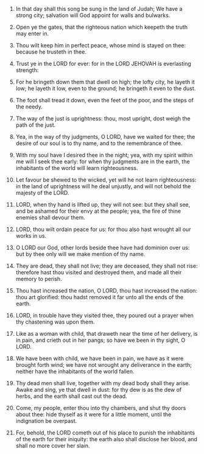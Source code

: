 1. In that day shall this song be sung in the land of Judah; We have
a strong city; salvation will God appoint for walls and bulwarks.

2. Open ye the gates, that the righteous nation which keepeth the
truth may enter in.

3. Thou wilt keep him in perfect peace, whose mind is stayed on
thee: because he trusteth in thee.

4. Trust ye in the LORD for ever: for in the LORD JEHOVAH is
everlasting strength:

5. For he bringeth down them that dwell on
high; the lofty city, he layeth it low; he layeth it low, even to the
ground; he bringeth it even to the dust.

6. The foot shall tread it down, even the feet of the poor, and the
steps of the needy.

7. The way of the just is uprightness: thou, most upright, dost
weigh the path of the just.

8. Yea, in the way of thy judgments, O LORD, have we waited for
thee; the desire of our soul is to thy name, and to the remembrance of
thee.

9. With my soul have I desired thee in the night; yea, with my
spirit within me will I seek thee early: for when thy judgments are in
the earth, the inhabitants of the world will learn righteousness.

10. Let favour be shewed to the wicked, yet will he not learn
righteousness: in the land of uprightness will he deal unjustly, and
will not behold the majesty of the LORD.

11. LORD, when thy hand is lifted up, they will not see: but they
shall see, and be ashamed for their envy at the people; yea, the fire
of thine enemies shall devour them.

12. LORD, thou wilt ordain peace for us: for thou also hast wrought
all our works in us.

13. O LORD our God, other lords beside thee have had dominion over
us: but by thee only will we make mention of thy name.

14. They are dead, they shall not live; they are deceased, they
shall not rise: therefore hast thou visited and destroyed them, and
made all their memory to perish.

15. Thou hast increased the nation, O LORD, thou hast increased the
nation: thou art glorified: thou hadst removed it far unto all the
ends of the earth.

16. LORD, in trouble have they visited thee, they poured out a
prayer when thy chastening was upon them.

17. Like as a woman with child, that draweth near the time of her
delivery, is in pain, and crieth out in her pangs; so have we been in
thy sight, O LORD.

18. We have been with child, we have been in pain, we have as it
were brought forth wind; we have not wrought any deliverance in the
earth; neither have the inhabitants of the world fallen.

19. Thy dead men shall live, together with my dead body shall they
arise. Awake and sing, ye that dwell in dust: for thy dew is as the
dew of herbs, and the earth shall cast out the dead.

20. Come, my people, enter thou into thy chambers, and shut thy
doors about thee: hide thyself as it were for a little moment, until
the indignation be overpast.

21. For, behold, the LORD cometh out of his place to punish the
inhabitants of the earth for their iniquity: the earth also shall
disclose her blood, and shall no more cover her slain.